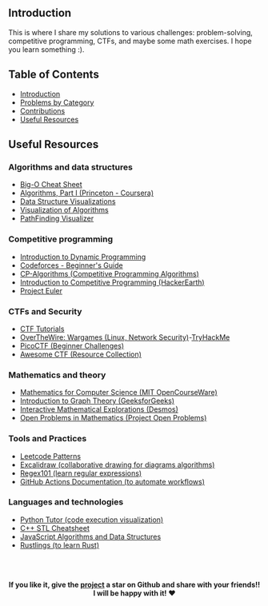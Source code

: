 ## Introduction
<p > 
  This is where I share my solutions to various challenges: problem-solving, competitive programming, CTFs, and maybe some math exercises.
  I hope you learn something :).
  </b>
<p/>


## Table of Contents
- [Introduction](#introduction)
- [Problems by Category](#problems-by-category)
- [Contributions](#contributions)
- [Useful Resources](#useful-resources)


## Useful Resources

### Algorithms and data structures
- [Big-O Cheat Sheet](https://www.bigoheatsheet.com/)
- [Algorithms, Part I (Princeton - Coursera)](https://www.coursera.org/learn/algorithms-part1)
- [Data Structure Visualizations](https://www.cs.usfca.edu/~galles/visualization/Algorithms.html)
- [Visualization of Algorithms](https://visualgo.net/en)
- [PathFinding Visualizer](https://qiao.github.io/PathFinding.js/visual/)

### Competitive programming
- [Introduction to Dynamic Programming](https://www.geeksforgeeks.org/dynamic-programming/)
- [Codeforces - Beginner's Guide](https://codeforces.com/blog/entry/62690)
- [CP-Algorithms (Competitive Programming Algorithms)](https://cp-algorithms.com/)
- [Introduction to Competitive Programming (HackerEarth)](https://www.hackerearth.com/practice/)
- [Project Euler](https://projecteuler.net/)

### CTFs and Security
- [CTF Tutorials](https://ctftime.org/)
- [OverTheWire: Wargames (Linux, Network Security)](https://overthewire.org/wargames/)-[TryHackMe](https://tryhackme.com/)
- [PicoCTF (Beginner Challenges)](https://picoctf.org/)
- [Awesome CTF (Resource Collection)](https://github.com/apsdehal/awesome-ctf)

### Mathematics and theory
- [Mathematics for Computer Science (MIT OpenCourseWare)](https://ocw.mit.edu/courses/mathematics-for-computer-science/)
- [Introduction to Graph Theory (GeeksforGeeks)](https://www.geeksforgeeks.org/graph-data-structure-and-algorithms/)
- [Interactive Mathematical Explorations (Desmos)](https://www.desmos.com/)
- [Open Problems in Mathematics (Project Open Problems)](https://openproblems.mathhub.info/)

### Tools and Practices
- [Leetcode Patterns](https://seanprashad.com/leetcode-patterns/ )
- [Excalidraw (collaborative drawing for diagrams algorithms)](https://excalidraw.com/)
- [Regex101 (learn regular expressions)](https://regex101.com/)
- [GitHub Actions Documentation (to automate workflows)](https://docs.github.com/en/actions)

### Languages ​​and technologies
- [Python Tutor (code execution visualization)](https://pythontutor.com/)
- [C++ STL Cheatsheet](https://cplusplus.com/reference/stl/)
- [JavaScript Algorithms and Data Structures](https://github.com/trekhleb/javascript-algorithms)
- [Rustlings (to learn Rust)](https://github.com/rust-lang/rustlings)


<br/><br/>
<p align="center">
   	<b>
		If you like it, give the <a href="https://github.com/sidichrifahmedmaadh/MySolvings"> project</a>  a star on Github and 
		share with your friends!! I will be happy with it! ❤️
	</b>
</p>
